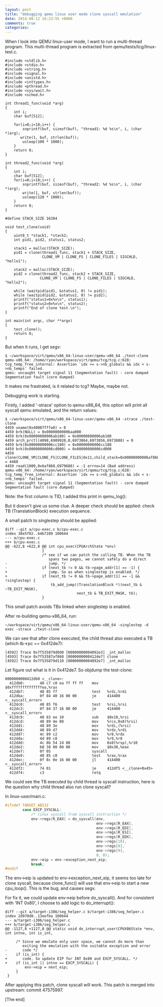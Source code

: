 ```yaml
---
layout: post
title: "debugging qemu linux user mode clone syscall emulation"
date: 2014-08-12 16:23:55 +0800
comments: true
categories: 
---
```


When I look into QEMU linux-user mode, I want to run a multi-thread program.
This multi-thread program is extracted from qemu/tests/tcg/linux-test.c.

```
#include <stdlib.h>
#include <stdio.h>
#include <string.h>
#include <signal.h>
#include <unistd.h>
#include <inttypes.h>
#include <pthread.h>
#include <sys/wait.h>
#include <sched.h>

int thread1_func(void *arg)
{
    int i;
    char buf[512];

    for(i=0;i<10;i++) {
        snprintf(buf, sizeof(buf), "thread1: %d %s\n", i, (char *)arg);
       write(1, buf, strlen(buf));
        usleep(100 * 1000);
    }
    return 0;
}

int thread2_func(void *arg)
{
    int i;
    char buf[512];
    for(i=0;i<10;i++) {
        snprintf(buf, sizeof(buf), "thread2: %d %s\n", i, (char *)arg);
        write(1, buf, strlen(buf));
        usleep(120 * 1000);
    }
    return 0;
}

#define STACK_SIZE 16384

void test_clone(void)
{
    uint8_t *stack1, *stack2;
    int pid1, pid2, status1, status2;

    stack1 = malloc(STACK_SIZE);
    pid1 = clone(thread1_func, stack1 + STACK_SIZE,
                 CLONE_VM | CLONE_FS | CLONE_FILES | SIGCHLD, "hello1");

    stack2 = malloc(STACK_SIZE);
    pid2 = clone(thread2_func, stack2 + STACK_SIZE,
                CLONE_VM | CLONE_FS | CLONE_FILES | SIGCHLD, "hello2");

    while (waitpid(pid1, &status1, 0) != pid1);
    while (waitpid(pid2, &status2, 0) != pid2);
    printf("status1=0x%x\n", status1);
    printf("status2=0x%x\n", status2);
    printf("End of clone test.\n");
}

int main(int argc, char **argv)
{
    test_clone();
    return 0;
}
```

But when it runs, I get segv:

```
$ ~/workspace/virt/qemu/x86_64-linux-user/qemu-x86_64 ./test-clone
qemu-x86_64: /home/ryan/workspace/virt/qemu/tcg/tcg.c:628: tcg_temp_free_internal: Assertion `idx >= s->nb_globals && idx < s->nb_temps' failed.
qemu: uncaught target signal 11 (Segmentation fault) - core dumped
Segmentation fault (core dumped)
```

It makes me frastrated, is it related to tcg?
Maybe, maybe not.

Debugging work is starting.

Firstly, I added '-strace' option to qemu-x86_64, this option will print
all syscall qemu emulated, and the return values:

```
$ ~/workspace/virt/qemu/x86_64-linux-user/qemu-x86_64 -strace ./test-clone
4459 uname(0x40007fffa0) = 0
4459 brk(NULL) = 0x00000000006aa000
4459 brk(0x00000000006ab180) = 0x00000000006ab180
4459 arch_prctl(4098,6989920,0,6973864,6973856,6973888) = 0
4459 brk(0x00000000006cc180) = 0x00000000006cc180
4459 brk(0x00000000006cd000) = 0x00000000006cd000
4459 clone(CLONE_VM|CLONE_FS|CLONE_FILES|0x11,child_stack=0x00000000006af860,parent_tidptr=0x00000000006a8068,tls=0x0000000000000001,child_tidptr=0x0000000000000001) = 4460
4459 read(1809,0x6af860,6979688) = -1 errno=14 (Bad address)
qemu-x86_64: /home/ryan/workspace/virt/qemu/tcg/tcg.c:628: tcg_temp_free_internal: Assertion `idx >= s->nb_globals && idx < s->nb_temps' failed.
qemu: uncaught target signal 11 (Segmentation fault) - core dumped
Segmentation fault (core dumped)
```

Note: the first column is TID, I added this print in qemu_log():

But it doesn't give us some clue. A deeper check should be applied: check TB
(TranslationBlock) execution sequence.

A small patch to singlestep should be applied:

```
diff --git a/cpu-exec.c b/cpu-exec.c
index 38e5f02..64b7289 100644
--- a/cpu-exec.c
+++ b/cpu-exec.c
@@ -622,8 +622,8 @@ int cpu_exec(CPUArchState *env)
                 }
                 /* see if we can patch the calling TB. When the TB
                    spans two pages, we cannot safely do a direct
-                   jump. */
-                if (next_tb != 0 && tb->page_addr[1] == -1) {
+                   jump. So as when singlestep is enabled. */
+                if (next_tb != 0 && tb->page_addr[1] == -1 && !singlestep) {
                     tb_add_jump((TranslationBlock *)(next_tb & ~TB_EXIT_MASK),
                                 next_tb & TB_EXIT_MASK, tb);
                 }

```

This small patch avoids TBs linked when singlestep is enabled.

After re-building qemu-x86_64, run:

```
~/workspace/virt/qemu/x86_64-linux-user/qemu-x86_64 -singlestep -d exec -strace ./test-clone
```

We can see that after clone executed, the child thread also executed a TB
(which tb->pc == 0x412de7):

```
[4592] Trace 0x7f535879d0d0 [00000000004092e3] _int_malloc
[4593] Trace 0x7f53587af860 [0000000000412de7] clone
[4592] Trace 0x7f535879d110 [00000000004092e7] _int_malloc
```

Let figure out what is it in 0x412de7. So objdump the test-clone:

```
0000000000412db0 <__clone>:
  412db0:       48 c7 c0 ea ff ff ff    mov    $0xffffffffffffffea,%rax
  412db7:       48 85 ff                test   %rdi,%rdi
  412dba:       0f 84 40 16 00 00       je     414400 <__syscall_error>
  412dc0:       48 85 f6                test   %rsi,%rsi
  412dc3:       0f 84 37 16 00 00       je     414400 <__syscall_error>
  412dc9:       48 83 ee 10             sub    $0x10,%rsi
  412dcd:       48 89 4e 08             mov    %rcx,0x8(%rsi)
  412dd1:       48 89 3e                mov    %rdi,(%rsi)
  412dd4:       48 89 d7                mov    %rdx,%rdi
  412dd7:       4c 89 c2                mov    %r8,%rdx
  412dda:       4d 89 c8                mov    %r9,%r8
  412ddd:       4c 8b 54 24 08          mov    0x8(%rsp),%r10
  412de2:       b8 38 00 00 00          mov    $0x38,%eax
  412de7:       0f 05                   syscall
  412de9:       48 85 c0                test   %rax,%rax
  412dec:       0f 8c 0e 16 00 00       jl     414400 <__syscall_error>
  412df2:       74 01                   je     412df5 <__clone+0x45>
  412df4:       c3                      retq
```

We could see the TB executed by child thread is syscall instruction,
here is the question why child thread also run clone syscall?

In linux-user/main.c:


``` c linux-user/main.c start:300
#ifndef TARGET_ABI32
        case EXCP_SYSCALL:
            /* linux syscall from syscall instruction */
            env->regs[R_EAX] = do_syscall(env,
                                          env->regs[R_EAX],
                                          env->regs[R_EDI],
                                          env->regs[R_ESI],
                                          env->regs[R_EDX],
                                          env->regs[10],
                                          env->regs[8],
                                          env->regs[9],
                                          0, 0);
            env->eip = env->exception_next_eip;
            break;
#endif
```

The env->eip is updated to env->exception_next_eip, it seems too late for clone
syscall, because clone_func() will use that env->eip to start a new cpu_loop().
This is the bug, and causes segv.

For fix it, we could update env->eip before do_syscall().
And for consistent with 'INT 0x80', I choose to add logic to do_interrupt():

```
diff --git a/target-i386/seg_helper.c b/target-i386/seg_helper.c
index 2d970d0..13eefba 100644
--- a/target-i386/seg_helper.c
+++ b/target-i386/seg_helper.c
@@ -1127,8 +1127,8 @@ static void do_interrupt_user(CPUX86State *env, int intno, int is_int,
 
     /* Since we emulate only user space, we cannot do more than
        exiting the emulation with the suitable exception and error
-       code */
-    if (is_int) {
+       code. So update EIP for INT 0x80 and EXCP_SYSCALL. */
+    if (is_int || intno == EXCP_SYSCALL) {
         env->eip = next_eip;
     }
 }
```

After applying this patch, clone syscall will work.
This patch is merged into upstream: commit 47575997.

[The end]
